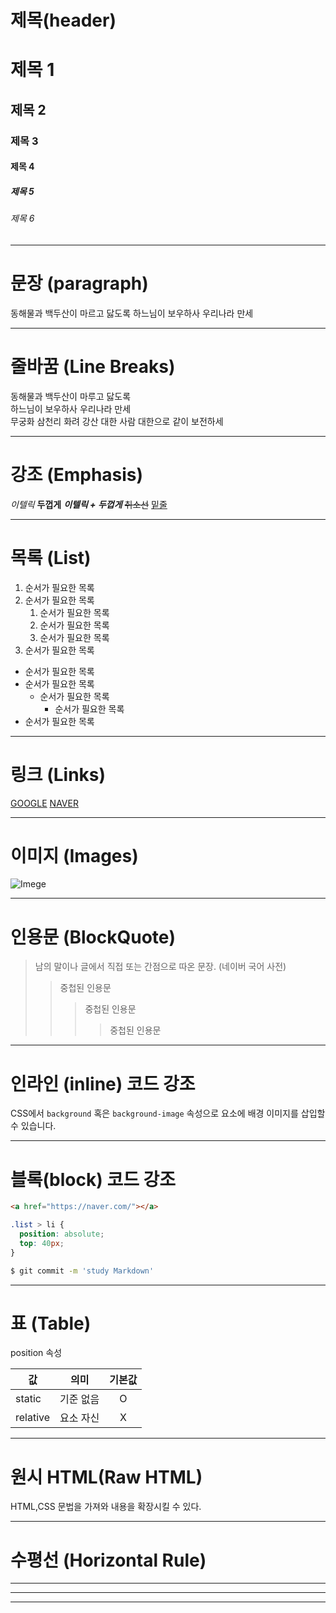 # 제목(header)

# 제목 1

## 제목 2

### 제목 3

#### 제목 4

##### 제목 5

###### 제목 6

---

# 문장 (paragraph)

동해물과 백두산이 마르고 닳도록
하느님이 보우하사 우리나라 만세

---

# 줄바꿈 (Line Breaks)

동해물과 백두산이 마루고 닳도록  
하느님이 보우하사 우리나라 만세  
무궁화 삼천리 화려 강산
대한 사람 대한으로 같이 보전하세

---

# 강조 (Emphasis)

_이텔릭_
**두껍게**
**_이텔릭 + 두껍게_**
~~취소선~~
<u>밑줄</u>

---

# 목록 (List)

1. 순서가 필요한 목록
1. 순서가 필요한 목록
   1. 순서가 필요한 목록
   1. 순서가 필요한 목록
   1. 순서가 필요한 목록
1. 순서가 필요한 목록

- 순서가 필요한 목록
- 순서가 필요한 목록
  - 순서가 필요한 목록
    - 순서가 필요한 목록
- 순서가 필요한 목록

---

# 링크 (Links)

[GOOGLE](https://google.com)
[NAVER](https://naver.com "NAVERfh 이동!")

---

# 이미지 (Images)

![Imege](경로)

---

# 인용문 (BlockQuote)

> 남의 말이나 글에서 직접 또는 간점으로 따온 문장.
> (네이버 국어 사전)
>
> > 중첩된 인용문
> >
> > > 중첩된 인용문
> > >
> > > > 중첩된 인용문

---

# 인라인 (inline) 코드 강조

CSS에서 `background` 혹은
`background-image` 속성으로 요소에 배경 이미지를
삽입할 수 있습니다.

---

# 블록(block) 코드 강조

```html
<a href="https://naver.com/"></a>
```

```css
.list > li {
  position: absolute;
  top: 40px;
}
```

```bash
$ git commit -m 'study Markdown'
```

---

# 표 (Table)

position 속성

| 값       |   의미    | 기본값 |
| -------- | :-------: | :----: |
| static   | 기준 없음 |   O    |
| relative | 요소 자신 |   X    |

---

# 원시 HTML(Raw HTML)

HTML,CSS 문법을 가져와 내용을 확장시킬 수 있다.

---

# 수평선 (Horizontal Rule)

---

---

---
